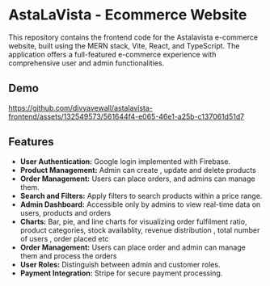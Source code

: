# AstaLaVista - Ecommerce Website 
This repository contains the frontend code for the Astalavista e-commerce website, built using the MERN stack, Vite, React, and TypeScript. The application offers a full-featured e-commerce experience with comprehensive user and admin functionalities.

## Demo


https://github.com/divyavewall/astalavista-frontend/assets/132549573/561644f4-e065-46e1-a25b-c137061d51d7

## Features
- **User Authentication:** Google login implemented with Firebase.
- **Product Management:** Admin can create , update and delete products
- **Order Management:** Users can place orders, and admins can manage them.
- **Search and Filters:** Apply filters to search products within a price range.
- **Admin Dashboard:** Accessible only by admins to view real-time data on users, products and orders
- **Charts:** Bar, pie, and line charts for visualizing order fulfilment ratio, product categories, stock availablity, revenue distribution , total number of users , order placed etc
- **Order Management:** Users can place order and admin can manage them and process the orders
- **User Roles:** Distinguish between admin and customer roles.
- **Payment Integration:** Stripe for secure payment processing.
